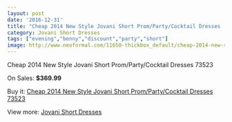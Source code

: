 ```yaml
---
layout: post
date: '2016-12-31'
title: "Cheap 2014 New Style Jovani Short Prom/Party/Cocktail Dresses  73523"
category: Jovani Short Dresses
tags: ["evening","bonny","discount","party","short"]
image: http://www.neoformal.com/11650-thickbox_default/cheap-2014-new-style-jovani-short-prom-party-cocktail-dresses-73523.jpg
---
```

Cheap 2014 New Style Jovani Short Prom/Party/Cocktail Dresses  73523

On Sales: **$369.99**
<a href="https://www.neoformal.com/en/jovani-short-dresses-2014/4175-cheap-2014-new-style-jovani-short-prom-party-cocktail-dresses-73523.html"><amp-img layout="responsive" width="600" height="600" src="//www.neoformal.com/11650-thickbox_default/cheap-2014-new-style-jovani-short-prom-party-cocktail-dresses-73523.jpg" alt="Cheap 2014 New Style Jovani Short Prom/Party/Cocktail Dresses  73523 0" /></a>
<a href="https://www.neoformal.com/en/jovani-short-dresses-2014/4175-cheap-2014-new-style-jovani-short-prom-party-cocktail-dresses-73523.html"><amp-img layout="responsive" width="600" height="600" src="//www.neoformal.com/11651-thickbox_default/cheap-2014-new-style-jovani-short-prom-party-cocktail-dresses-73523.jpg" alt="Cheap 2014 New Style Jovani Short Prom/Party/Cocktail Dresses  73523 1" /></a>

Buy it: [Cheap 2014 New Style Jovani Short Prom/Party/Cocktail Dresses  73523](https://www.neoformal.com/en/jovani-short-dresses-2014/4175-cheap-2014-new-style-jovani-short-prom-party-cocktail-dresses-73523.html "Cheap 2014 New Style Jovani Short Prom/Party/Cocktail Dresses  73523")

View more: [Jovani Short Dresses](https://www.neoformal.com/en/54-jovani-short-dresses-2014 "Jovani Short Dresses")